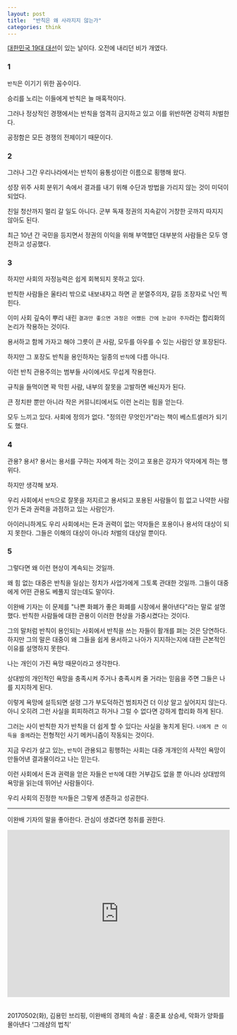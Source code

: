 ```yaml
---
layout: post
title:  "반칙은 왜 사라지지 않는가"
categories: think
---
```



[대한민국 19대 대선](https://namu.wiki/w/%EC%A0%9C19%EB%8C%80%20%EB%8C%80%ED%86%B5%EB%A0%B9%20%EC%84%A0%EA%B1%B0)이 있는 날이다. 오전에 내리던 비가 개였다. 


### 1

`반칙`은 이기기 위한 꼼수이다. 

승리를 노리는 이들에게 반칙은 늘 매혹적이다. 

그러나 정상적인 경쟁에서는 반칙을 엄격히 금지하고 있고 이를 위반하면 강력히 처벌한다. 

공정함은 모든 경쟁의 전제이기 때문이다. 


### 2

그러나 그간 우리나라에서는 반칙이 융통성이란 이름으로 횡행해 왔다. 

성장 위주 사회 분위기 속에서 결과를 내기 위해 수단과 방법을 가리지 않는 것이 미덕이 되었다. 

친일 청산까지 멀리 갈 일도 아니다. 군부 독재 정권의 지속같이 거창한 곳까지 따지지 않아도 된다. 

최근 10년 간 국민을 등지면서 정권의 이익을 위해 부역했던 대부분의 사람들은 모두 영전하고 성공했다. 


### 3

하지만 사회의 자정능력은 쉽게 회복되지 못하고 있다. 

반칙한 사람들은 울타리 밖으로 내보내자고 하면 곧 분열주의자, 갈등 조장자로 낙인 찍힌다. 

이미 사회 깊숙이 뿌리 내린 `결과만 좋으면 과정은 어쨌든 간에 눈감아 주자`라는 합리화의 논리가 작용하는 것이다. 

용서하고 함께 가자고 해야 그릇이 큰 사람, 모두를 아우를 수 있는 사람인 양 포장된다. 

하지만 그 포장도 반칙을 용인하자는 일종의 `반칙`에 다름 아니다. 

이런 반칙 관용주의는 범부들 사이에서도 무섭게 작용한다. 

규칙을 들먹이면 꽉 막힌 사람, 내부의 잘못을 고발하면 배신자가 된다. 

큰 정치판 뿐만 아니라 작은 커뮤니티에서도 이런 논리는 힘을 얻는다. 

모두 느끼고 있다. 사회에 정의가 없다. "정의란 무엇인가"라는 책이 베스트셀러가 되기도 했다.


### 4

관용? 용서? 용서는 용서를 구하는 자에게 하는 것이고 포용은 강자가 약자에게 하는 행위다. 

하지만 생각해 보자. 

우리 사회에서 `반칙`으로 잘못을 저지르고 용서되고 포용된 사람들이 힘 없고 나약한 사람인가 돈과 권력을 과점하고 있는 사람인가. 

아이러니하게도 우리 사회에서는 돈과 권력이 없는 약자들은 포용이나 용서의 대상이 되지 못한다. 그들은 이해의 대상이 아니라 처벌의 대상일 뿐이다. 


### 5

그렇다면 왜 이런 현상이 계속되는 것일까.  

왜 힘 없는 대중은 반칙을 일삼는 정치가 사업가에게 그토록 관대한 것일까. 그들이 대중에게 어떤 관용도 베풀지 않는데도 말이다. 

이완배 기자는 이 문제를 "나쁜 화폐가 좋은 화폐를 시장에서 몰아낸다"라는 말로 설명했다. 반칙한 사람들에 대한 관용이 이러한 현상을 가중시켰다는 것이다. 

그의 말처럼 반칙이 용인되는 사회에서 반칙을 쓰는 자들이 활개를 펴는 것은 당연하다. 하지만 그의 말은 대중이 왜 그들을 쉽게 용서하고 나아가 지지하는지에 대한 근본적인 이유를 설명하지 못한다. 

나는 개인이 가진 욕망 때문이라고 생각한다. 

상대방의 개인적인 욕망을 충족시켜 주거나 충족시켜 줄 거라는 믿음을 주면 그들은 나를 지지하게 된다. 

이렇게 욕망에 설득되면 설령 그가 부도덕하건 범죄자건 더 이상 알고 싶어지지 않는다. 아니 오히려 그런 사실을 회피하려고 하거나 그럴 수 없다면 강하게 합리화 하게 된다. 

그러는 사이 반칙한 자가 반칙을 더 쉽게 할 수 있다는 사실을 놓치게 된다. `너에게 큰 이득을 줄께`라는 전형적인 사기 메커니즘이 작동되는 것이다. 

지금 우리가 살고 있는, `반칙`이 관용되고 횡행하는 사회는 대중 개개인의 사적인 욕망이 만들어낸 결과물이라고 나는 믿는다. 

이런 사회에서 돈과 권력을 얻은 자들은 `반칙`에 대한 거부감도 없을 뿐 아니라 상대방의 욕망을 읽는데 뛰어난 사람들이다. 

우리 사회의 진정한 `적자`들은 그렇게 생존하고 성공한다.


***

이완배 기자의 말을 좋아한다. 관심이 생겼다면 청취를 권한다. 

<div style="position:relative;height:0;padding-bottom:75.0%"><iframe src="https://www.youtube.com/embed/d1_EvBHfoPA?ecver=2" width="480" height="360" frameborder="0" style="position:absolute;width:100%;height:100%;left:0" allowfullscreen></iframe></div>

<br> 

20170502(화), 김용민 브리핑, 이완배의 경제의 속살 : 홍준표 상승세, 악화가 양화를 몰아낸다 ‘그레샴의 법칙’
